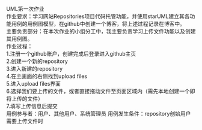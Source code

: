 UML第一次作业                                                                                                                             
作业要求：学习网站Repositories项目代码托管功能，并使用starUML建立其各功能用例的用例图模型，在github中创建一个博客，将上述过程记录在博客中。             
主要负责部分：在本次作业的小组分工中，我主要负责学习上传文件功能以及创建其用例图。                                                                   
作业过程：                                                                                                                                   
1.注册一个github账户，创建完成后登录进入github主页                                                                                             
2.创建一个新的repository                                                                                                                     
3.进入新建的repository                                                                                                                       
4.在主画面的右侧找到upload files                                                                                                               
5.进入upload files界面                                                                                                                       
6.选择我们要上传的文件，或者直接拖动文件至页面区域内（需先本地创建一个即将上传的文件）                                                               
7.填写上传信息后提交                                                                                                                           
用例参与者：用户、其他用户、系统管理员
用例发生条件：repository创始用户需要上传文件时

